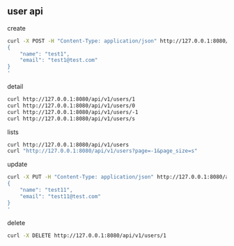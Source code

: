 
## user api

create

```bash
curl -X POST -H "Content-Type: application/json" http://127.0.0.1:8080/api/v1/users -d '
{
    "name": "test1",
    "email": "test1@test.com"
}
'
```

detail

```bash
curl http://127.0.0.1:8080/api/v1/users/1
curl http://127.0.0.1:8080/api/v1/users/0
curl http://127.0.0.1:8080/api/v1/users/-1
curl http://127.0.0.1:8080/api/v1/users/s
```

lists

```bash
curl http://127.0.0.1:8080/api/v1/users
curl "http://127.0.0.1:8080/api/v1/users?page=-1&page_size=s"
```

update

```bash
curl -X PUT -H "Content-Type: application/json" http://127.0.0.1:8080/api/v1/users/1 -d '
{
    "name": "test11",
    "email": "test11@test.com"
}
'
```

delete

```bash
curl -X DELETE http://127.0.0.1:8080/api/v1/users/1
```

